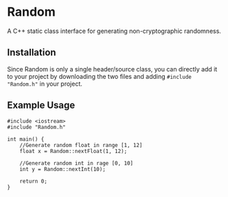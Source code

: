 # Random
A C++ static class interface for generating non-cryptographic randomness.

## Installation
Since Random is only a single header/source class, you can directly add it to your project by downloading the two files and adding `#include "Random.h"` in your project.

## Example Usage
```
#include <iostream>
#include "Random.h"

int main() {
    //Generate random float in range [1, 12]
    float x = Random::nextFloat(1, 12);
    
    //Generate random int in rage [0, 10]
    int y = Random::nextInt(10);
    
    return 0;
}
```
